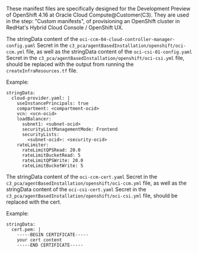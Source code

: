 These manifest files are specifically designed for the Development Preview of OpenShift 4.16 at Oracle Cloud Compute@Customer(C3). They are used in the step: "Custom manifests", of provisioning an OpenShift cluster in RedHat's Hybrid Cloud Console / OpenShift UX.

The stringData content of the `oci-ccm-04-cloud-controller-manager-config.yaml` Secret in the `c3_pca/agentBasedInstallation/openshift/oci-ccm.yml` file, as well as the stringData content of the `oci-csi-01-config.yaml` Secret in the `c3_pca/agentBasedInstallation/openshift/oci-csi.yml` file,
should be replaced with the output from running the `createInfraResources.tf` file.

Example:
```
stringData:
  cloud-provider.yaml: |
    useInstancePrincipals: true
    compartment: <compartment-ocid>
    vcn: <vcn-ocid>
    loadBalancer:
      subnet1: <subnet-ocid>
      securityListManagementMode: Frontend
      securityLists:
        <subnet-ocid>: <security-ocid>
    rateLimiter:
      rateLimitQPSRead: 20.0
      rateLimitBucketRead: 5
      rateLimitQPSWrite: 20.0
      rateLimitBucketWrite: 5
```


The stringData content of the `oci-ccm-cert.yaml` Secret in the `c3_pca/agentBasedInstallation/openshift/oci-ccm.yml` file, as well as the stringData content of the `oci-csi-cert.yaml` Secret in the `c3_pca/agentBasedInstallation/openshift/oci-csi.yml` file,
should be replaced with the cert.


Example:
```
stringData:
  cert.pem: |
    -----BEGIN CERTIFICATE-----
    your cert content
    -----END CERTIFICATE-----
```
